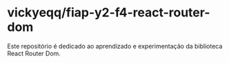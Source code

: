 # vickyeqq/fiap-y2-f4-react-router-dom
 Este repositório é dedicado ao aprendizado e experimentação da biblioteca React Router Dom.
